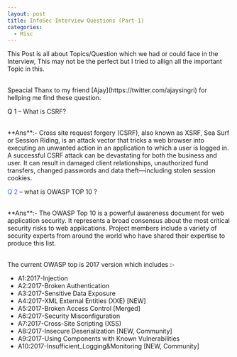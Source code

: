 ```yaml
---
layout: post
title: InfoSec Interview Questions (Part-1)
categories:
  - Misc
---
```


<p>This Post is all about Topics/Question which we had or could face in the Interview, This may not be the perfect but I tried to allign all the important Topic in this.</p>
<br>Speacial Thanx to my friend [Ajay](https://twitter.com/ajaysingri) for hellping me find these question.

<p Class="message">
  <font color="Black">Q 1</font> – What is CSRF?
</p>
<br>**Ans**:- Cross site request forgery (CSRF), also known as XSRF, Sea Surf or Session Riding, is an attack vector that tricks a web browser into executing an unwanted action in an application to which a user is logged in.
<br>A successful CSRF attack can be devastating for both the business and user. It can result in damaged client relationships, unauthorized fund transfers, changed passwords and data theft—including stolen session cookies.

<p Class="message">
  <font color="RoyalBlue">Q 2</font> – what is OWASP TOP 10 ?
</p>
<br>**Ans**:- The OWASP Top 10 is a powerful awareness document for web application security. It represents a broad consensus about the most critical security risks to web applications. Project members include a variety of security experts from around the world who have shared their expertise to produce this list.

<br>The current OWASP top is 2017 version which includes :-
  *	A1:2017-Injection
  *	A2:2017-Broken Authentication
  *	A3:2017-Sensitive Data Exposure
  *	A4:2017-XML External Entities (XXE) [NEW]
  *	A5:2017-Broken Access Control [Merged]
  *	A6:2017-Security Misconfiguration
  *	A7:2017-Cross-Site Scripting (XSS)
  *	A8:2017-Insecure Deserialization [NEW, Community]
  *	A9:2017-Using Components with Known Vulnerabilities
  *	A10:2017-Insufficient_Logging&Monitoring [NEW, Community]

